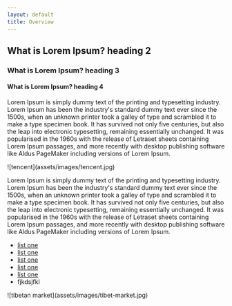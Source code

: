 ```yaml
---
layout: default
title: Overview
---
```


<h2>What is Lorem Ipsum? heading 2</h2>
<h3>What is Lorem Ipsum? heading 3</h3>
<h4>What is Lorem Ipsum? heading 4</h4>
<p>
	Lorem Ipsum is simply dummy text of the printing and typesetting industry. Lorem Ipsum has been the industry's standard dummy text ever since the 1500s, when an unknown printer took a galley of type and scrambled it to make a type specimen book. It has survived not only five centuries, but also the leap into electronic typesetting, remaining essentially unchanged. It was popularised in the 1960s with the release of Letraset sheets containing Lorem Ipsum passages, and more recently with desktop publishing software like Aldus PageMaker including versions of Lorem Ipsum.
</p>
![tencent](assets/images/tencent.jpg)
<p>
	Lorem Ipsum is simply dummy text of the printing and typesetting industry. Lorem Ipsum has been the industry's standard dummy text ever since the 1500s, when an unknown printer took a galley of type and scrambled it to make a type specimen book. It has survived not only five centuries, but also the leap into electronic typesetting, remaining essentially unchanged. It was popularised in the 1960s with the release of Letraset sheets containing Lorem Ipsum passages, and more recently with desktop publishing software like Aldus PageMaker including versions of Lorem Ipsum.
</p>
<ul>
	<li><a href="#">list one</a></li>
	<li><a href="#">list one</a></li>
	<li><a href="#">list one</a></li>
	<li><a href="#">list one</a></li>
	<li><a href="#">list one</a></li>
	<li>fjkdsjfkl</li>
</ul>
![tibetan market](assets/images/tibet-market.jpg)


